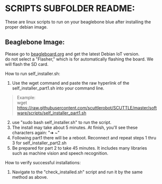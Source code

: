 # SCRIPTS SUBFOLDER README:

These are linux scripts to run on your beaglebone blue after installing the proper debian image.

## Beaglebone Image:
Please go to [beagleboard.org](beagleboard.org/latest-images) and get the latest Debian IoT version.
<br> do not select a "Flasher," which is for automatically flashing the board.  We will flash the SD card.

How to run self_installer.sh:
1) Use the wget command and paste the raw hyperlink of the self_installer_part1.sh into your command line.
> Example: <br>
> wget https://raw.githubusercontent.com/scuttlerobot/SCUTTLE/master/software/scripts/self_installer_part1.sh
2) use "sudo bash self_installer.sh" to run the script.
3) The install may take about 5 minutes. At finish, you'll see these characters again: "➜  ~"
4) Following part1 there will be a reboot.  Reconnect and repeat steps 1 thru 3 for self_installer_part2.sh
5) Be prepared for part 2 to take 45 minutes.  It includes many libraries such as machine vision and speech recognition.

How to verify successful installations:
1) Navigate to the "check_installed.sh" script and run it by the same method as above.
